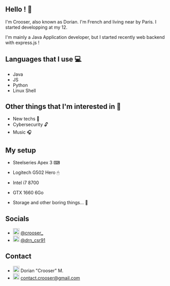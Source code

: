 ## Hello ! 👋

I'm Crooser, also known as Dorian. I'm French and living near by Paris. I started developping at my 12.

I'm mainly a Java Application developer, but I started recently web backend with express.js !

## Languages that I use 💻

- Java
- JS
- Python
- Linux Shell

## Other things that I'm interested in 👀

- New techs 🤖
- Cybersecurity 🔓
- Music 🎧

## My setup

- Steelseries Apex 3 ⌨
- Logitech G502 Hero 🖱

- Intel i7 8700
- GTX 1660 6Go 
- Storage and other boring things... 🥱

## Socials

- <img height="20" src="https://twitter.com/favicon.ico" /> [@crooser_](https://twitter.com/crooser_)
- <img height="20" src="https://instagram.com/favicon.ico" /> [@drn_csr91](https://www.instagram.com/drn_csr91)

## Contact

- <img height="20" src="https://discord.com/assets/f8389ca1a741a115313bede9ac02e2c0.svg"> Dorian "Crooser" M.
- <img height="20" src="https://ssl.gstatic.com/ui/v1/icons/mail/images/favicon5.ico"> [contact.crooser@gmail.com](mailto://contact.crooser@gmail.com)
